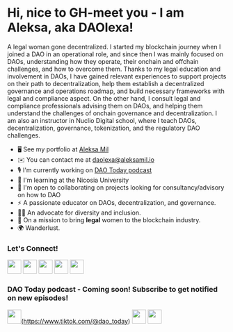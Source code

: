 Hi, nice to GH-meet you - I am Aleksa, aka DAOlexa!
===============================================================================================================================

A legal woman gone decentralized. 
I started my blockchain journey when I joined a DAO in an operational role, and since then I was mainly focused on DAOs, understanding how they operate, their onchain and offchain challenges, and how to overcome them. 
Thanks to my legal education and involvement in DAOs, I have gained relevant experiences to support projects on their path to decentralization, help them establish a decentralized governance and operations roadmap, and build necessary frameworks with legal and compliance aspect. On the other hand, I consult legal and compliance professionals advising them on DAOs, and helping them understand the challenges of onchain governance and decentralization. 
I am also an instructor in Nuclio Digital school, where I teach DAOs, decentralization, governance, tokenization, and the regulatory DAO challenges.


* 🖥️  See my portfolio at [Aleksa Mil](http://aleksamil.io/)
* ✉️  You can contact me at [daolexa@aleksamil.io](mailto:daolexa@aleksamil.io)
* 🎙️  I'm currently working on [DAO Today podcast](http://daotoday.io/)
* 🧠  I'm learning at the Nicosia University
* 🤝  I'm open to collaborating on projects looking for consultancy/advisory on how to DAO
* ⚡  A passionate educator on DAOs, decentralization, and governance.
* 👩‍💻  An advocate for diversity and inclusion.
* 🎯  On a mission to bring **legal** women to the blockchain industry.
* 🌍  Wanderlust. 


### Let's Connect! 

<p align="left"> <a href="https://discord.com/users/daolexa#0101" target="_blank" rel="noreferrer"><img src="https://raw.githubusercontent.com/danielcranney/readme-generator/main/public/icons/socials/discord.svg" width="32" height="32" /></a> <a href="https://www.github.com/daolexa" target="_blank" rel="noreferrer"><img src="https://raw.githubusercontent.com/danielcranney/readme-generator/main/public/icons/socials/github.svg" width="32" height="32" /></a> <a href="http://www.instagram.com/dao__today" target="_blank" rel="noreferrer"><img src="https://raw.githubusercontent.com/danielcranney/readme-generator/main/public/icons/socials/instagram.svg" width="32" height="32" /></a> <a href="https://www.linkedin.com/in/aleksa-mil" target="_blank" rel="noreferrer"><img src="https://raw.githubusercontent.com/danielcranney/readme-generator/main/public/icons/socials/linkedin.svg" width="32" height="32" /></a> <a href="https://www.twitter.com/alexamil_" target="_blank" rel="noreferrer"><img src="https://raw.githubusercontent.com/danielcranney/readme-generator/main/public/icons/socials/twitter.svg" width="32" height="32" /></a></p>


### DAO Today podcast - Coming soon! Subscribe to get notified on new episodes! 

<p align="left"> <a href="https://youtube.com/@dao_today"
                    
<a href="https://www.tiktok.com/@dao_today" target="_blank" rel="noreferrer"><img src="https://user-images.githubusercontent.com/116645164/198278528-17453f6c-e49c-4d14-ad33-d6d1132198aa.png" width="32" height="32">(https://www.tiktok.com/@dao_today)
<a href="http://www.instagram.com/dao__today" target="_blank" rel="noreferrer"><img src="https://raw.githubusercontent.com/danielcranney/readme-generator/main/public/icons/socials/instagram.svg" width="32" height="32" /></a> <a href="https://www.linkedin.com/company/dao-today-aleksa-mil/" target="_blank" rel="noreferrer"><img src="https://raw.githubusercontent.com/danielcranney/readme-generator/main/public/icons/socials/linkedin.svg" width="32" height="32" /></a> 


